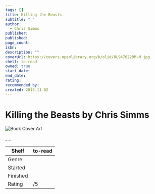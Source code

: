 ```yaml
---
tags: []
title: Killing the Beasts
subtitle: " "
author:
  - Chris Simms
publisher: 
published: 
page_count: 
isbn: 
description: ""
coverUrl: https://covers.openlibrary.org/b/olid/OL9476229M-M.jpg
shelf: to-read
owned: true
start_date: 
end_date: 
rating: 
recommended_by: 
created: 2015-11-02
---
```


# Killing the Beasts by Chris Simms

![Book Cover Art](https://covers.openlibrary.org/b/olid/OL9476229M-M.jpg)

_ _

| Shelf | to-read |
| --- | --- |
| Genre |  |
| Started |  |
| Finished |  |
| Rating | /5 |

